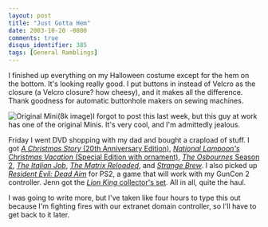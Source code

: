 ```yaml
---
layout: post
title: "Just Gotta Hem"
date: 2003-10-20 -0800
comments: true
disqus_identifier: 385
tags: [General Ramblings]
---
```

I finished up everything on my Halloween costume except for the hem on
the bottom. It's looking really good. I put buttons in instead of Velcro
as the closure (a Velcro closure? how cheesy), and it makes all the
difference. Thank goodness for automatic buttonhole makers on sewing
machines.
 
 ![Original Mini(8k
image)](https://hyqi8g.blu.livefilestore.com/y2pedEe8kTYE_2ZtCrR7pF3bWrJGTX20rAL9F-Jm4UJQ_kpj_qzy4Mk_fhXofCGsX_BD2hBx2HWbIOZBu7mwlN6sBYZekEPv36rtV57e0zu3DQ/20031020mini.jpg?psid=1)I
forgot to post this last week, but this guy at work has one of the
original Minis. It's very cool, and I'm admittedly jealous.
 
 Friday I went DVD shopping with my dad and bought a crapload of stuff.
I got [*A Christmas Story* (20th Anniversary
Edition)](http://www.amazon.com/exec/obidos/ASIN/B0000AYJUW/mhsvortex),
[*National Lampoon's Christmas Vacation* (Special Edition with
ornament)](http://www.amazon.com/exec/obidos/ASIN/B0000AQS6R/mhsvortex),
[*The Osbournes* Season
2](http://www.amazon.com/exec/obidos/ASIN/B0000A2ZSN/mhsvortex), [*The
Italian
Job*](http://www.amazon.com/exec/obidos/ASIN/B0000B1OFL/mhsvortex),
[*The Matrix
Reloaded*](http://www.amazon.com/exec/obidos/ASIN/B0000AXE8I/mhsvortex),
and [*Strange
Brew*](http://www.amazon.com/exec/obidos/ASIN/B00006FDCT/mhsvortex). I
also picked up [*Resident Evil: Dead
Aim*](http://www.amazon.com/exec/obidos/ASIN/B00009KO3N/mhsvortex) for
PS2, a game that will work with my GunCon 2 controller. Jenn got the
[*Lion King* collector's
set](http://www.amazon.com/exec/obidos/ASIN/B00008XEOI/mhsvortex). All
in all, quite the haul.
 
 I was going to write more, but I've taken like four hours to type this
out because I'm fighting fires with our extranet domain controller, so
I'll have to get back to it later.
